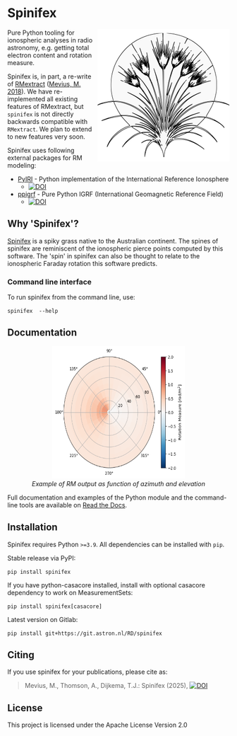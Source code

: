 # Spinifex

<!-- Re-enable when building these is working -->
<!-- ![Build status](git.astron.nl/spinifex/badges/main/pipeline.svg) -->
<!-- ![Test coverage](git.astron.nl/spinifex/badges/main/coverage.svg) -->

<!-- ![Latest release](https://git.astron.nl/templates/python-package/badges/main/release.svg) -->

<img src="_static/spinifex-logo.png" width="300" height="300" align="right" />

Pure Python tooling for ionospheric analyses in radio astronomy, e.g. getting total electron content and rotation
measure.

Spinifex is, in part, a re-write of [RMextract](https://github.com/lofar-astron/RMextract)
([Mevius, M. 2018](https://www.ascl.net/1806.024)). We have re-implemented all existing features of RMextract, but
`spinifex` is not directly backwards compatible with `RMextract`. We plan to extend to new features very soon.

Spinifex uses following external packages for RM modeling:

-   [PyIRI](https://doi.org/10.5281/zenodo.10139334) - Python implementation of the International Reference Ionosphere
    -   [![DOI](https://zenodo.org/badge/DOI/10.5281/zenodo.10139334.svg)](https://doi.org/10.5281/zenodo.10139334)
-   [ppigrf](https://github.com/IAGA-VMOD/ppigrf) - Pure Python IGRF (International Geomagnetic Reference Field)
    -   [![DOI](https://zenodo.org/badge/DOI/10.5281/zenodo.14231854.svg)](https://doi.org/10.5281/zenodo.14231854)

## Why 'Spinifex'?

[Spinifex](<https://en.wikipedia.org/wiki/Triodia_(plant)>) is a spiky grass native to the Australian continent. The
spines of spinifex are reminiscent of the ionospheric pierce points computed by this software. The 'spin' in spinifex
can also be thought to relate to the ionospheric Faraday rotation this software predicts.

### Command line interface

To run spinifex from the command line, use:

```
spinifex  --help
```

## Documentation

<div style="text-align:center"><img src="_static/altaz_example.png" width="300" height="300" />
<br />
<i>Example of RM output as function of azimuth and elevation</i>
</div>

Full documentation and examples of the Python module and the command-line tools are available on
[Read the Docs](https://spinifex.readthedocs.io/).

## Installation

Spinifex requires Python `>=3.9`. All dependencies can be installed with `pip`.

Stable release via PyPI:

```
pip install spinifex
```

If you have python-casacore installed, install with optional casacore dependency to work on MeasurementSets:

```
pip install spinifex[casacore]
```

Latest version on Gitlab:

```
pip install git+https://git.astron.nl/RD/spinifex
```

## Citing

If you use spinifex for your publications, please cite as:

> Mevius, M., Thomson, A., Dijkema, T.J.: Spinifex (2025),
> [![DOI](https://zenodo.org/badge/DOI/10.5281/zenodo.15000430.svg)](https://doi.org/10.5281/zenodo.15000430)

## License

This project is licensed under the Apache License Version 2.0

